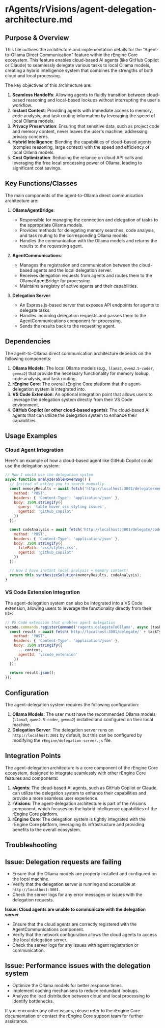 # rAgents/rVisions/agent-delegation-architecture.md

## Purpose & Overview

This file outlines the architecture and implementation details for the "Agent-to-Ollama Direct Communication" feature within the rEngine Core ecosystem. This feature enables cloud-based AI agents (like GitHub Copilot or Claude) to seamlessly delegate various tasks to local Ollama models, creating a hybrid intelligence system that combines the strengths of both cloud and local processing.

The key objectives of this architecture are:

1. **Seamless Handoffs**: Allowing agents to fluidly transition between cloud-based reasoning and local-based lookups without interrupting the user's workflow.
2. **Instant Context**: Providing agents with immediate access to memory, code analysis, and task routing information by leveraging the speed of local Ollama models.
3. **Privacy Preservation**: Ensuring that sensitive data, such as project code and memory content, never leaves the user's machine, addressing privacy concerns.
4. **Hybrid Intelligence**: Blending the capabilities of cloud-based agents (complex reasoning, large context) with the speed and efficiency of local Ollama models.
5. **Cost Optimization**: Reducing the reliance on cloud API calls and leveraging the free local processing power of Ollama, leading to significant cost savings.

## Key Functions/Classes

The main components of the agent-to-Ollama direct communication architecture are:

1. **OllamaAgentBridge**:
   - Responsible for managing the connection and delegation of tasks to the appropriate Ollama models.
   - Provides methods for delegating memory searches, code analysis, and task routing to the corresponding Ollama models.
   - Handles the communication with the Ollama models and returns the results to the requesting agent.

1. **AgentCommunications**:
   - Manages the registration and communication between the cloud-based agents and the local delegation server.
   - Receives delegation requests from agents and routes them to the OllamaAgentBridge for processing.
   - Maintains a registry of active agents and their capabilities.

1. **Delegation Server**:
   - An Express.js-based server that exposes API endpoints for agents to delegate tasks.
   - Handles incoming delegation requests and passes them to the AgentCommunications component for processing.
   - Sends the results back to the requesting agent.

## Dependencies

The agent-to-Ollama direct communication architecture depends on the following components:

1. **Ollama Models**: The local Ollama models (e.g., `llama3`, `qwen2.5-coder`, `gemma2`) that provide the necessary functionality for memory lookup, code analysis, and task routing.
2. **rEngine Core**: The overall rEngine Core platform that the agent-delegation system is integrated into.
3. **VS Code Extension**: An optional integration point that allows users to leverage the delegation system directly from their VS Code environment.
4. **GitHub Copilot (or other cloud-based agents)**: The cloud-based AI agents that can utilize the delegation system to enhance their capabilities.

## Usage Examples

### Cloud Agent Integration

Here's an example of how a cloud-based agent like GitHub Copilot could use the delegation system:

```javascript
// How I would use the delegation system
async function analyzeTableHoverBug() {
  // Instead of asking you to search manually...
  const memoryResults = await fetch('http://localhost:3001/delegate/memory', {
    method: 'POST',
    headers: { 'Content-Type': 'application/json' },
    body: JSON.stringify({
      query: 'table hover css styling issues',
      agentId: 'github_copilot'
    })
  });

  const codeAnalysis = await fetch('http://localhost:3001/delegate/code', {
    method: 'POST', 
    headers: { 'Content-Type': 'application/json' },
    body: JSON.stringify({
      filePath: 'css/styles.css',
      agentId: 'github_copilot'
    })
  });

  // Now I have instant local analysis + memory context!
  return this.synthesizeSolution(memoryResults, codeAnalysis);
}
```

### VS Code Extension Integration

The agent-delegation system can also be integrated into a VS Code extension, allowing users to leverage the functionality directly from their IDE:

```javascript
// VS Code extension that enables agent delegation
vscode.commands.registerCommand('ragents.delegateToOllama', async (taskType, context) => {
  const result = await fetch('http://localhost:3001/delegate/' + taskType, {
    method: 'POST',
    headers: { 'Content-Type': 'application/json' },
    body: JSON.stringify({
      ...context,
      agentId: 'vscode_extension'
    })
  });
  
  return result.json();
});
```

## Configuration

The agent-delegation system requires the following configuration:

1. **Ollama Models**: The user must have the recommended Ollama models (`llama3`, `qwen2.5-coder`, `gemma2`) installed and configured on their local machine.
2. **Delegation Server**: The delegation server runs on `http://localhost:3001` by default, but this can be configured by modifying the `rEngine/delegation-server.js` file.

## Integration Points

The agent-delegation architecture is a core component of the rEngine Core ecosystem, designed to integrate seamlessly with other rEngine Core features and components:

1. **rAgents**: The cloud-based AI agents, such as GitHub Copilot or Claude, can utilize the delegation system to enhance their capabilities and provide a more seamless user experience.
2. **rVisions**: The agent-delegation architecture is part of the rVisions component, which focuses on the hybrid intelligence capabilities of the rEngine Core platform.
3. **rEngine Core**: The delegation system is tightly integrated with the rEngine Core platform, leveraging its infrastructure and providing benefits to the overall ecosystem.

## Troubleshooting

## Issue: Delegation requests are failing

- Ensure that the Ollama models are properly installed and configured on the local machine.
- Verify that the delegation server is running and accessible at `http://localhost:3001`.
- Check the server logs for any error messages or issues with the delegation requests.

**Issue: Cloud agents are unable to communicate with the delegation server**

- Ensure that the cloud agents are correctly registered with the AgentCommunications component.
- Verify that the network configuration allows the cloud agents to access the local delegation server.
- Check the server logs for any issues with agent registration or communication.

## Issue: Performance issues with the delegation system

- Optimize the Ollama models for better response times.
- Implement caching mechanisms to reduce redundant lookups.
- Analyze the load distribution between cloud and local processing to identify bottlenecks.

If you encounter any other issues, please refer to the rEngine Core documentation or contact the rEngine Core support team for further assistance.
